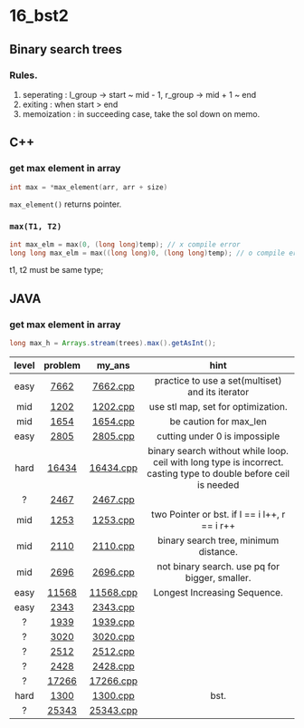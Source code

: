 # 16_bst2

## Binary search trees
### Rules.
1. seperating : l_group -> start ~ mid - 1, r_group -> mid + 1 ~ end
2. exiting : when start > end
3. memoization : in succeeding case, take the sol down on memo.

## C++
### get max element in array
```c++
int max = *max_element(arr, arr + size)
```
`max_element()` returns pointer.
### `max(T1, T2)`
```c++
int max_elm = max(0, (long long)temp); // x compile error
long long max_elm = max((long long)0, (long long)temp); // o compile error
```
t1, t2 must be same type;

## JAVA
### get max element in array
```java
long max_h = Arrays.stream(trees).max().getAsInt();
```

| level | problem | my_ans | hint |
| :--: | :--: | :--: | :--: |
| easy | [7662](https://www.acmicpc.net/problem/7662) | [7662.cpp](./7662/7662.cpp) | practice to use a set(multiset) and its iterator |
| mid | [1202](https://www.acmicpc.net/problem/1202) | [1202.cpp](./1202/1202.cpp) | use stl map, set for optimization. |
| mid | [1654](https://www.acmicpc.net/problem/1654) | [1654.cpp](./1654/1654.cpp) | be caution for max_len |
| easy | [2805](https://www.acmicpc.net/problem/2805) | [2805.cpp](./2805/2805.cpp) | cutting under 0 is impossiple |
| hard | [16434](https://www.acmicpc.net/problem/16434) | [16434.cpp](./16434/16434.cpp) | binary search without while loop. ceil with long type is incorrect. casting type to double before ceil is needed |
| ? | [2467](https://www.acmicpc.net/problem/2467) | [2467.cpp](./2467/2467.cpp) |  |
| mid | [1253](https://www.acmicpc.net/problem/1253) | [1253.cpp](./1253/1253.cpp) | two Pointer or bst. if l == i l++, r == i r++ |
| mid | [2110](https://www.acmicpc.net/problem/2110) | [2110.cpp](./2110/2110.cpp) | binary search tree, minimum distance. |
| mid | [2696](https://www.acmicpc.net/problem/2696) | [2696.cpp](./2696/2696.cpp) | not binary search. use pq for bigger, smaller. |
| easy | [11568](https://www.acmicpc.net/problem/11568) | [11568.cpp](./11568/11568.cpp) | Longest Increasing Sequence. |
| easy | [2343](https://www.acmicpc.net/problem/2343) | [2343.cpp](./2343/2343.cpp) |  |
| ? | [1939](https://www.acmicpc.net/problem/1939) | [1939.cpp](./1939/1939.cpp) |  |
| ? | [3020](https://www.acmicpc.net/problem/3020) | [3020.cpp](./3020/3020.cpp) |  |
| ? | [2512](https://www.acmicpc.net/problem/2512) | [2512.cpp](./2512/2512.cpp) |  |
| ? | [2428](https://www.acmicpc.net/problem/2428) | [2428.cpp](./2428/2428.cpp) |  |
| ? | [17266](https://www.acmicpc.net/problem/17266) | [17266.cpp](./17266/17266.cpp) |  |
| hard | [1300](https://www.acmicpc.net/problem/1300) | [1300.cpp](./1300/1300.cpp) | bst. |
| ? | [25343](https://www.acmicpc.net/problem/25343) | [25343.cpp](./25343/25343.cpp) |  |
